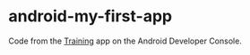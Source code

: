 # android-my-first-app

Code from the [Training](http://developer.android.com/training/index.html) app on the Android Developer Console.
